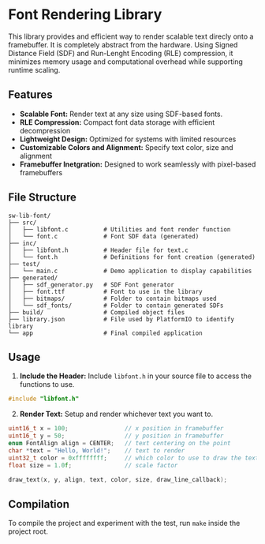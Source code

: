 # Font Rendering Library

This library provides and efficient way to render scalable text direcly onto a
framebuffer. It is completely abstract from the hardware.
Using Signed Distance Field (SDF) and Run-Lenght Encoding (RLE) compression,
it minimizes memory usage and computational overhead while supporting runtime
scaling.

## Features
- **Scalable Font:** Render text at any size using SDF-based fonts.
- **RLE Compression:** Compact font data storage with efficient decompression
- **Lightweight Design:** Optimized for systems with limited resources
- **Customizable Colors and Alignment:** Specify text color, size and alignment
- **Framebuffer Inetgration:** Designed to work seamlessly with pixel-based framebuffers

## File Structure
```
sw-lib-font/
├── src/
│   ├── libfont.c          # Utilities and font render function
│   └── font.c             # Font SDF data (generated)
├── inc/
│   ├── libfont.h          # Header file for text.c
│   └── font.h             # Definitions for font creation (generated)
├── test/
│   └── main.c             # Demo application to display capabilities
├── generated/
│   ├── sdf_generator.py   # SDF Font generator
│   ├── font.ttf           # Font to use in the library
│   ├── bitmaps/           # Folder to contain bitmaps used
│   └── sdf_fonts/         # Folder to contain generated SDFs
├── build/                 # Compiled object files
├── library.json           # File used by PlatformIO to identify library
└── app                    # Final compiled application
```

## Usage

1. **Include the Header:**
Include `libfont.h` in your source file to access the functions to use.
```c
#include "libfont.h"
```

2. **Render Text:**
Setup and render whichever text you want to.
```c
uint16_t x = 100;                // x position in framebuffer
uint16_t y = 50;                 // y position in framebuffer
enum FontAlign align = CENTER;   // text centering on the point
char *text = "Hello, World!";    // text to render
uint32_t color = 0xffffffff;     // which color to use to draw the text
float size = 1.0f;               // scale factor

draw_text(x, y, align, text, color, size, draw_line_callback);
```

## Compilation

To compile the project and experiment with the test, run `make` inside the project root.
